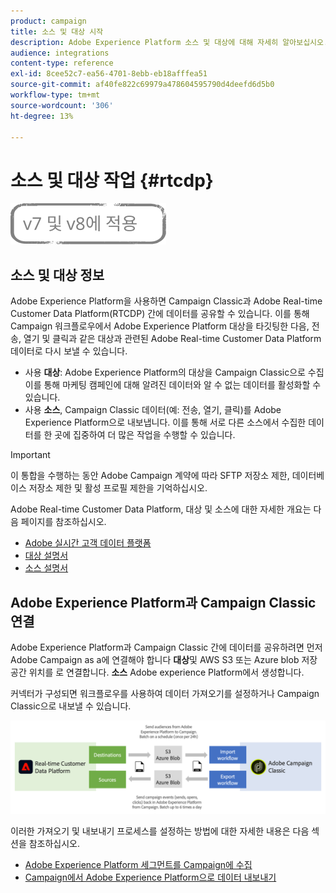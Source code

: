 ```yaml
---
product: campaign
title: 소스 및 대상 시작
description: Adobe Experience Platform 소스 및 대상에 대해 자세히 알아보십시오.
audience: integrations
content-type: reference
exl-id: 8cee52c7-ea56-4701-8ebb-eb18afffea51
source-git-commit: af40fe822c69979a478604595790d4deefd6d5b0
workflow-type: tm+mt
source-wordcount: '306'
ht-degree: 13%

---
```


# 소스 및 대상 작업 {#rtcdp}

![](../../assets/common.svg)

## 소스 및 대상 정보

Adobe Experience Platform을 사용하면 Campaign Classic과 Adobe Real-time Customer Data Platform(RTCDP) 간에 데이터를 공유할 수 있습니다. 이를 통해 Campaign 워크플로우에서 Adobe Experience Platform 대상을 타깃팅한 다음, 전송, 열기 및 클릭과 같은 대상과 관련된 Adobe Real-time Customer Data Platform 데이터로 다시 보낼 수 있습니다.

* 사용 **대상**: Adobe Experience Platform의 대상을 Campaign Classic으로 수집 이를 통해 마케팅 캠페인에 대해 알려진 데이터와 알 수 없는 데이터를 활성화할 수 있습니다.
* 사용 **소스**, Campaign Classic 데이터(예: 전송, 열기, 클릭)를 Adobe Experience Platform으로 내보냅니다. 이를 통해 서로 다른 소스에서 수집한 데이터를 한 곳에 집중하여 더 많은 작업을 수행할 수 있습니다.

>[!IMPORTANT]
>
>이 통합을 수행하는 동안 Adobe Campaign 계약에 따라 SFTP 저장소 제한, 데이터베이스 저장소 제한 및 활성 프로필 제한을 기억하십시오.

Adobe Real-time Customer Data Platform, 대상 및 소스에 대한 자세한 개요는 다음 페이지를 참조하십시오.

* [Adobe 실시간 고객 데이터 플랫폼](https://experienceleague.adobe.com/docs/experience-platform/rtcdp/overview.html?lang=ko)
* [대상 설명서](https://experienceleague.adobe.com/docs/experience-platform/destinations/home.html?lang=ko)
* [소스 설명서](https://experienceleague.adobe.com/docs/experience-platform/sources/home.html?lang=ko)

## Adobe Experience Platform과 Campaign Classic 연결

Adobe Experience Platform과 Campaign Classic 간에 데이터를 공유하려면 먼저 Adobe Campaign as a에 연결해야 합니다 **대상**&#x200B;및 AWS S3 또는 Azure blob 저장 공간 위치를 로 연결합니다. **소스** Adobe experience Platform에서 생성합니다.

커넥터가 구성되면 워크플로우를 사용하여 데이터 가져오기를 설정하거나 Campaign Classic으로 내보낼 수 있습니다.

![](assets/rtcdp-schema.png)

이러한 가져오기 및 내보내기 프로세스를 설정하는 방법에 대한 자세한 내용은 다음 섹션을 참조하십시오.

* [Adobe Experience Platform 세그먼트를 Campaign에 수집](../../integrations/using/ingest-aep-data.md)
* [Campaign에서 Adobe Experience Platform으로 데이터 내보내기](../../integrations/using/export-campaign-data.md)
